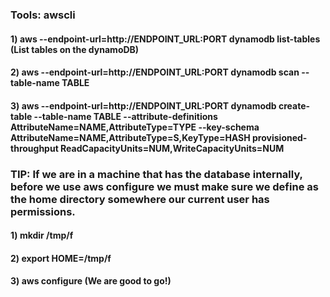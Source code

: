 ### Tools: awscli

#### 1) aws --endpoint-url=http://ENDPOINT_URL:PORT dynamodb list-tables (List tables on the dynamoDB)

#### 2) aws --endpoint-url=http://ENDPOINT_URL:PORT dynamodb scan --table-name TABLE

#### 3) aws --endpoint-url=http://ENDPOINT_URL:PORT dynamodb create-table --table-name TABLE --attribute-definitions AttributeName=NAME,AttributeType=TYPE --key-schema AttributeName=NAME,AttributeType=S,KeyType=HASH provisioned-throughput ReadCapacityUnits=NUM,WriteCapacityUnits=NUM

### TIP: If we are in a machine that has the database internally, before we use aws configure we must make sure we define as the home directory somewhere our current user has permissions.

#### 1) mkdir /tmp/f

#### 2) export HOME=/tmp/f

#### 3) aws configure (We are good to go!)
